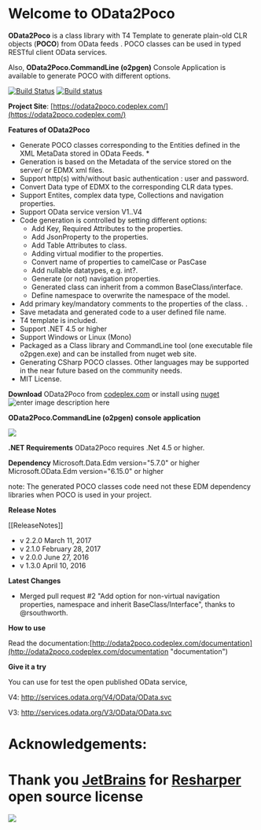 # Welcome to OData2Poco
**OData2Poco** is a class library with T4 Template to generate  plain-old CLR objects (**POCO**) from OData feeds . 
POCO classes can be used in typed RESTful client OData services.

Also, **OData2Poco.CommandLine (o2pgen)** Console Application is available to generate POCO with different options. 

[![Build Status](https://travis-ci.org/moh-hassan/odata2poco.svg?branch=master)](https://travis-ci.org/moh-hassan/odata2poco)
[![Build status](https://ci.appveyor.com/api/projects/status/sjaqqu70ex31n8se?svg=true)](https://ci.appveyor.com/project/moh-hassan/odata2poco)

**Project Site**: [https://odata2poco.codeplex.com/](https://odata2poco.codeplex.com/)

**Features of OData2Poco**
   
- Generate POCO classes corresponding to the Entities defined in the XML MetaData stored in OData Feeds. *     
- Generation   is based on the Metadata of the service stored on the  server/ or  EDMX xml files.
- Support http(s) with/without basic authentication   : user and password.
- Convert Data type of EDMX to the corresponding CLR data types.
- Support Entites, complex data type, Collections  and navigation properties.
- Support OData service version V1..V4
- Code generation is controlled by setting different options:   
   - Add Key, Required Attributes to the properties. 
   - Add JsonProperty to the properties.
   - Add Table Attributes to class.
   - Adding virtual modifier to the properties.
   - Convert name of properties to camelCase or PasCase
   - Add nullable datatypes, e.g. int?.
   - Generate (or not) navigation properties.
   - Generated class can inherit from a common BaseClass/interface.
   - Define namespace to overwrite the namespace of the model.
- Add primary key/mandatory comments to the properties of the class.   .
- Save metadata and generated code to a user defined file name.
- T4 template is included.
- Support .NET 4.5 or higher
- Support Windows or Linux (Mono)
- Packaged as a Class library and CommandLine tool (one executable file o2pgen.exe) and can be installed from nuget web site.
- Generating CSharp POCO classes. Other languages may be supported in the near future based on the community needs.
- MIT License. 

 
**Download** OData2Poco from [codeplex.com](http://odata2poco.codeplex.com) or install using [nuget](https://www.nuget.org/packages/OData2Poco/)
![enter image description here](http://download-codeplex.sec.s-msft.com/Download?ProjectName=odata2poco&DownloadId=1562964)

**OData2Poco.CommandLine (o2pgen) console application**

![](http://download-codeplex.sec.s-msft.com/Download?ProjectName=odata2poco&DownloadId=1567512)

**.NET Requirements**
OData2Poco requires .Net 4.5 or higher.  

**Dependency**
Microsoft.Data.Edm  version="5.7.0"  or higher
Microsoft.OData.Edm  version="6.15.0" or higher 

note: The generated POCO classes code need not these EDM dependency libraries when POCO is used in your project.

**Release Notes**

[[ReleaseNotes]]

- v 2.2.0 March 11, 2017
- v 2.1.0 February 28, 2017
- v 2.0.0 June 27, 2016
- v 1.3.0 April 10, 2016

**Latest Changes**

- Merged pull request #2 "Add option for non-virtual navigation properties, namespace and inherit BaseClass/Interface", thanks to @rsouthworth.

 **How to use**

Read the documentation:[http://odata2poco.codeplex.com/documentation](http://odata2poco.codeplex.com/documentation "documentation")


**Give it a try**

You can use for test the open published OData service,

V4: http://services.odata.org/V4/OData/OData.svc

V3: http://services.odata.org/V3/OData/OData.svc
# Acknowledgements: #
# Thank you [JetBrains](https://www.jetbrains.com "JetBrain") for [Resharper](https://www.jetbrains.com/resharper/ "Resharper") open source license #

![](http://download-codeplex.sec.s-msft.com/Download?ProjectName=odata2poco&DownloadId=1569779)